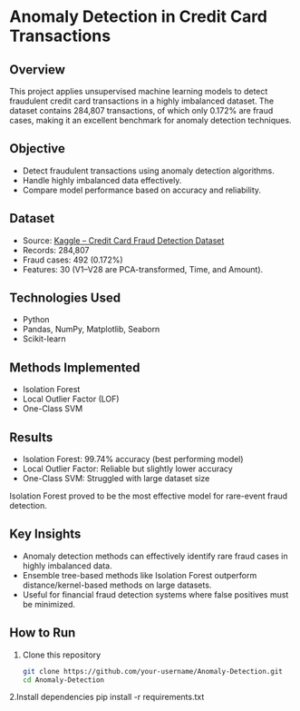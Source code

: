 # Anomaly Detection in Credit Card Transactions

## Overview
This project applies unsupervised machine learning models to detect fraudulent credit card transactions in a highly imbalanced dataset. The dataset contains 284,807 transactions, of which only 0.172% are fraud cases, making it an excellent benchmark for anomaly detection techniques.

## Objective
- Detect fraudulent transactions using anomaly detection algorithms.  
- Handle highly imbalanced data effectively.  
- Compare model performance based on accuracy and reliability.  

## Dataset
- Source: [Kaggle – Credit Card Fraud Detection Dataset](https://www.kaggle.com/datasets/mlg-ulb/creditcardfraud)  
- Records: 284,807  
- Fraud cases: 492 (0.172%)  
- Features: 30 (V1–V28 are PCA-transformed, Time, and Amount).  

## Technologies Used
- Python  
- Pandas, NumPy, Matplotlib, Seaborn  
- Scikit-learn  

## Methods Implemented
- Isolation Forest  
- Local Outlier Factor (LOF)  
- One-Class SVM  

## Results
- Isolation Forest: 99.74% accuracy (best performing model)  
- Local Outlier Factor: Reliable but slightly lower accuracy  
- One-Class SVM: Struggled with large dataset size  

Isolation Forest proved to be the most effective model for rare-event fraud detection.

## Key Insights
- Anomaly detection methods can effectively identify rare fraud cases in highly imbalanced data.  
- Ensemble tree-based methods like Isolation Forest outperform distance/kernel-based methods on large datasets.  
- Useful for financial fraud detection systems where false positives must be minimized.  

## How to Run
1. Clone this repository  
   ```bash
   git clone https://github.com/your-username/Anomaly-Detection.git
   cd Anomaly-Detection

2.Install dependencies
pip install -r requirements.txt

